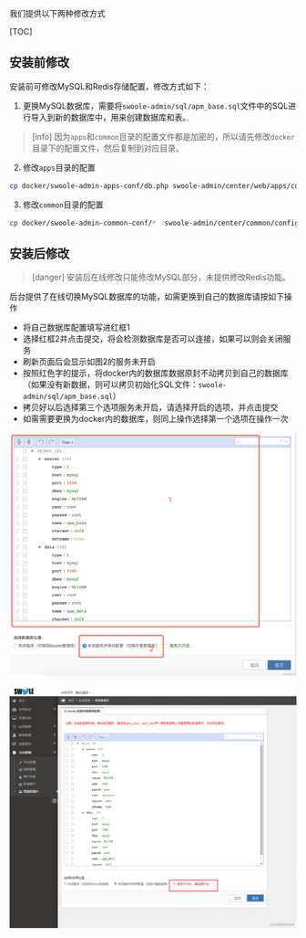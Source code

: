 我们提供以下两种修改方式

[TOC]

## 安装前修改

安装前可修改MySQL和Redis存储配置，修改方式如下：

1. 更换MySQL数据库，需要将`swoole-admin/sql/apm_base.sql`文件中的SQL进行导入到新的数据库中，用来创建数据库和表。

>[info] 因为`apps`和`common`目录的配置文件都是加密的，所以请先修改`docker`目录下的配置文件，然后复制到对应目录。

2. 修改`apps`目录的配置
```bash
cp docker/swoole-admin-apps-conf/db.php swoole-admin/center/web/apps/configs/product/db.php
```
3. 修改`common`目录的配置
```bash
cp docker/swoole-admin-common-conf/*  swoole-admin/center/common/configs/product
```

## 安装后修改

>[danger] 安装后在线修改只能修改MySQL部分，未提供修改Redis功能。

后台提供了在线切换MySQL数据库的功能，如需更换到自己的数据库请按如下操作

- 将自己数据库配置填写进红框1
- 选择红框2并点击提交，将会检测数据库是否可以连接，如果可以则会关闭服务
- 刷新页面后会显示如图2的服务未开启
- 按照红色字的提示，将docker内的数据库数据原封不动拷贝到自己的数据库（如果没有新数据，则可以拷贝初始化SQL文件：`swoole-admin/sql/apm_base.sql`）
- 拷贝好以后选择第三个选项服务未开启，请选择开启的选项，并点击提交
- 如需需要更换为docker内的数据库，则同上操作选择第一个选项在操作一次

![image.png](images/watermark,type_d3F5LW1pY3JvaGVp,size_10,text_6K-G5rKD572R57uc54mI5p2D5omA5pyJ,color_FFFFFF,shadow_50,t_80,g_se,x_10,y_10-20190806135623057.png)

![image.png](images/watermark,type_d3F5LW1pY3JvaGVp,size_14,text_6K-G5rKD572R57uc54mI5p2D5omA5pyJ,color_FFFFFF,shadow_50,t_80,g_se,x_10,y_10-20190806135622682.png)
